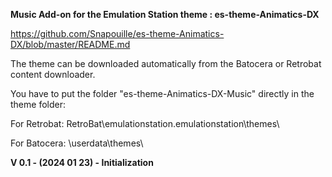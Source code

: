 **Music Add-on for the Emulation Station theme : es-theme-Animatics-DX**

https://github.com/Snapouille/es-theme-Animatics-DX/blob/master/README.md

The theme can be downloaded automatically from the Batocera or Retrobat content downloader.

You have to put the folder "es-theme-Animatics-DX-Music" directly in the theme folder:

For Retrobat:
RetroBat\emulationstation\.emulationstation\themes\

For Batocera:
\userdata\themes\


**V 0.1 - (2024 01 23) - Initialization**


